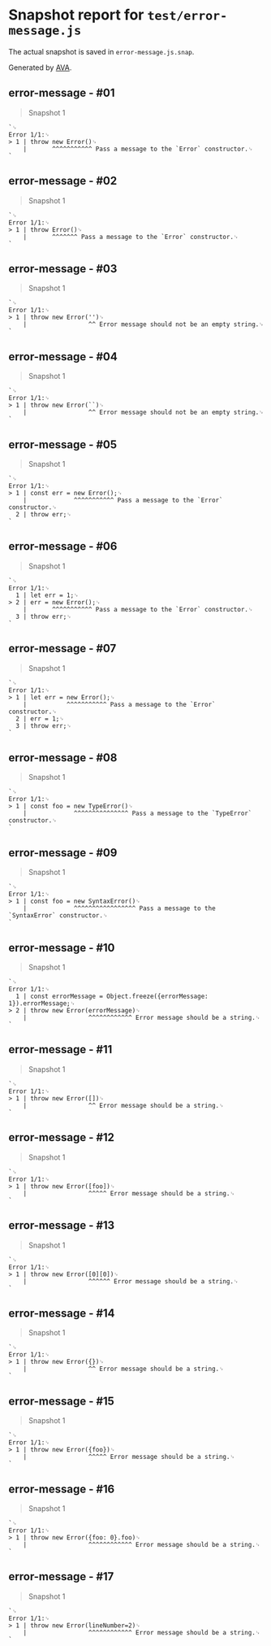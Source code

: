 # Snapshot report for `test/error-message.js`

The actual snapshot is saved in `error-message.js.snap`.

Generated by [AVA](https://avajs.dev).

## error-message - #01

> Snapshot 1

    `␊
    Error 1/1:␊
    > 1 | throw new Error()␊
        |       ^^^^^^^^^^^ Pass a message to the `Error` constructor.␊
    `

## error-message - #02

> Snapshot 1

    `␊
    Error 1/1:␊
    > 1 | throw Error()␊
        |       ^^^^^^^ Pass a message to the `Error` constructor.␊
    `

## error-message - #03

> Snapshot 1

    `␊
    Error 1/1:␊
    > 1 | throw new Error('')␊
        |                 ^^ Error message should not be an empty string.␊
    `

## error-message - #04

> Snapshot 1

    `␊
    Error 1/1:␊
    > 1 | throw new Error(``)␊
        |                 ^^ Error message should not be an empty string.␊
    `

## error-message - #05

> Snapshot 1

    `␊
    Error 1/1:␊
    > 1 | const err = new Error();␊
        |             ^^^^^^^^^^^ Pass a message to the `Error` constructor.␊
      2 | throw err;␊
    `

## error-message - #06

> Snapshot 1

    `␊
    Error 1/1:␊
      1 | let err = 1;␊
    > 2 | err = new Error();␊
        |       ^^^^^^^^^^^ Pass a message to the `Error` constructor.␊
      3 | throw err;␊
    `

## error-message - #07

> Snapshot 1

    `␊
    Error 1/1:␊
    > 1 | let err = new Error();␊
        |           ^^^^^^^^^^^ Pass a message to the `Error` constructor.␊
      2 | err = 1;␊
      3 | throw err;␊
    `

## error-message - #08

> Snapshot 1

    `␊
    Error 1/1:␊
    > 1 | const foo = new TypeError()␊
        |             ^^^^^^^^^^^^^^^ Pass a message to the `TypeError` constructor.␊
    `

## error-message - #09

> Snapshot 1

    `␊
    Error 1/1:␊
    > 1 | const foo = new SyntaxError()␊
        |             ^^^^^^^^^^^^^^^^^ Pass a message to the `SyntaxError` constructor.␊
    `

## error-message - #10

> Snapshot 1

    `␊
    Error 1/1:␊
      1 | const errorMessage = Object.freeze({errorMessage: 1}).errorMessage;␊
    > 2 | throw new Error(errorMessage)␊
        |                 ^^^^^^^^^^^^ Error message should be a string.␊
    `

## error-message - #11

> Snapshot 1

    `␊
    Error 1/1:␊
    > 1 | throw new Error([])␊
        |                 ^^ Error message should be a string.␊
    `

## error-message - #12

> Snapshot 1

    `␊
    Error 1/1:␊
    > 1 | throw new Error([foo])␊
        |                 ^^^^^ Error message should be a string.␊
    `

## error-message - #13

> Snapshot 1

    `␊
    Error 1/1:␊
    > 1 | throw new Error([0][0])␊
        |                 ^^^^^^ Error message should be a string.␊
    `

## error-message - #14

> Snapshot 1

    `␊
    Error 1/1:␊
    > 1 | throw new Error({})␊
        |                 ^^ Error message should be a string.␊
    `

## error-message - #15

> Snapshot 1

    `␊
    Error 1/1:␊
    > 1 | throw new Error({foo})␊
        |                 ^^^^^ Error message should be a string.␊
    `

## error-message - #16

> Snapshot 1

    `␊
    Error 1/1:␊
    > 1 | throw new Error({foo: 0}.foo)␊
        |                 ^^^^^^^^^^^^ Error message should be a string.␊
    `

## error-message - #17

> Snapshot 1

    `␊
    Error 1/1:␊
    > 1 | throw new Error(lineNumber=2)␊
        |                 ^^^^^^^^^^^^ Error message should be a string.␊
    `
